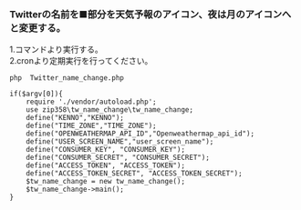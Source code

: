 ### Twitterの名前を■部分を天気予報のアイコン、夜は月のアイコンへと変更する。

1.コマンドより実行する。  
2.cronより定期実行を行ってください。  
  
```
php  Twitter_name_change.php

```
  
```php:Twitter_name_change.php
if($argv[0]){
	require './vendor/autoload.php';
	use zip358\tw_name_change\tw_name_change;
	define("KENNO","KENNO");
	define("TIME_ZONE","TIME_ZONE");
	define("OPENWEATHERMAP_API_ID","Openweathermap_api_id");
	define("USER_SCREEN_NAME","user_screen_name");
	define("CONSUMER_KEY", "CONSUMER_KEY");
	define("CONSUMER_SECRET", "CONSUMER_SECRET");
	define("ACCESS_TOKEN", "ACCESS_TOKEN");
	define("ACCESS_TOKEN_SECRET", "ACCESS_TOKEN_SECRET");
	$tw_name_change = new tw_name_change();
	$tw_name_change->main();
}
```
